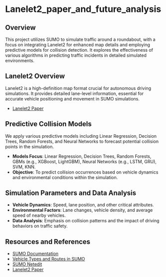 # Lanelet2_paper_and_future_analysis 

## Overview
This project utilizes SUMO to simulate traffic around a roundabout, with a focus on integrating Lanelet2 for enhanced map details and employing predictive models for collision detection. It explores the effectiveness of various algorithms in predicting traffic incidents in detailed simulated environments.

## Lanelet2 Overview
Lanelet2 is a high-definition map format crucial for autonomous driving simulations. It provides detailed lane-level information, essential for accurate vehicle positioning and movement in SUMO simulations.
- [Lanelet2 Paper](https://www.mrt.kit.edu/z/publ/download/2018/Poggenhans2018Lanelet2.pdf)

## Predictive Collision Models
We apply various predictive models including Linear Regression, Decision Trees, Random Forests, and Neural Networks to forecast potential collision points in the simulation.
- **Models Focus**: Linear Regression, Decision Trees, Random Forests, GBMs (e.g., XGBoost, LightGBM), Neural Networks (e.g., LSTM, GRU), SVM, KNN.
- **Objective**: To predict collision occurrences based on vehicle dynamics and environmental conditions within the simulation.

## Simulation Parameters and Data Analysis
- **Vehicle Dynamics**: Speed, lane position, and other critical attributes.
- **Environmental Factors**: Lane changes, vehicle density, and average speed of nearby vehicles.
- **Data Analysis**: Emphasis on collision patterns and the impact of driving behaviors on traffic safety.

## Resources and References
- [SUMO Documentation](https://sumo.dlr.de/docs/index.html)
- [Vehicle Types and Routes in SUMO](https://sumo.dlr.de/docs/Definition_of_Vehicles,_Vehicle_Types,_and_Routes.html)
- [SUMO Netedit](https://sumo.dlr.de/docs/Netedit/index.html)
- [Lanelet2 Paper](https://www.mrt.kit.edu/z/publ/download/2018/Poggenhans2018Lanelet2.pdf)

